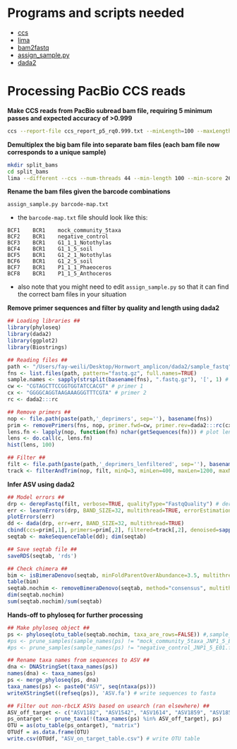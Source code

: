 # Programs and scripts needed
* [ccs](https://github.com/PacificBiosciences/ccs)
* [lima](https://github.com/PacificBiosciences/barcoding)
* [bam2fastq](https://gsl.hudsonalpha.org/information/software/bam2fastq)
* [assign_sample.py](https://github.com/fayweili/hornwort_cyano_interaction/blob/master/scripts/assign_sample.py)
* [dada2](https://benjjneb.github.io/dada2/index.html)

# Processing PacBio CCS reads
**Make CCS reads from PacBio subread bam file, requiring 5 minimum passes and expected accuracy of >0.999**
```bash
ccs --report-file ccs_report_p5_rq0.999.txt --minLength=100 --maxLength=2000 --num-threads=12 --min-passes=5 --min-rq=0.999 m54089_180212_172613.subreads.bam pilot_run_ccs_p5_rq0.999.bam 
```
**Demultiplex the big bam file into separate bam files (each bam file now corresponds to a unique sample)**
```bash
mkdir split_bams
cd split_bams
lima --different --ccs --num-threads 44 --min-length 100 --min-score 26 --split-bam-named ../pilot_run_ccs_p5_rq0.999.bam ../barcodes.fasta pilot_run_ccs_p5_rq0.999_demux.bam
```
**Rename the bam files given the barcode combinations**
```
assign_sample.py barcode-map.txt
```
* the `barcode-map.txt` file should look like this:
```
BCF1	BCR1	mock_community_5taxa
BCF2	BCR1	negative_control
BCF3	BCR1	G1_1_1_Notothylas
BCF4	BCR1	G1_1_5_soil
BCF5	BCR1	G1_2_1_Notothylas
BCF6	BCR1	G1_2_5_soil
BCF7	BCR1	P1_1_1_Phaeoceros
BCF8	BCR1	P1_1_5_Anthoceros
```
* also note that you might need to edit `assign_sample.py` so that it can find the correct bam files in your situation

**Remove primer sequences and filter by quality and length using dada2**
```R
## Loading libraries ##
library(phyloseq)
library(dada2)
library(ggplot2)
library(Biostrings)

## Reading files ##
path <- "/Users/fay-weili/Desktop/Hornwort_amplicon/dada2/sample_fastq" # CHANGE ME to location of the fastq file
fns <- list.files(path, pattern="fastq.gz", full.names=TRUE)
sample.names <- sapply(strsplit(basename(fns), ".fastq.gz"), '[', 1) # get sample names from fastq file names
cw <- "CGTAGCTTCCGGTGGTATCCACGT" # primer 1
cx <- "GGGGCAGGTAAGAAAGGGTTTCGTA" # primer 2
rc <- dada2:::rc 

## Remove primers ##
nop <- file.path(paste(path,'_deprimers', sep=''), basename(fns))
prim <- removePrimers(fns, nop, primer.fwd=cw, primer.rev=dada2:::rc(cx), orient=TRUE, verbose=TRUE)
lens.fn <- lapply(nop, function(fn) nchar(getSequences(fn))) # plot len distribution
lens <- do.call(c, lens.fn)
hist(lens, 100)

## Filter ##
filt <- file.path(paste(path,'_deprimers_lenfiltered', sep=''), basename(fns))
track <- filterAndTrim(nop, filt, minQ=3, minLen=400, maxLen=1200, maxN=0, rm.phix=FALSE, maxEE=2, verbose=TRUE)
```

**Infer ASV using dada2**
```R
## Model errors ##
drp <- derepFastq(filt, verbose=TRUE, qualityType="FastqQuality") # dereplicate
err <- learnErrors(drp, BAND_SIZE=32, multithread=TRUE, errorEstimationFunction=PacBioErrfun) # learn error
plotErrors(err)
dd <- dada(drp, err=err, BAND_SIZE=32, multithread=TRUE)
cbind(ccs=prim[,1], primers=prim[,2], filtered=track[,2], denoised=sapply(dd, function(x) sum(x$denoised)))
seqtab <- makeSequenceTable(dd); dim(seqtab)

## Save seqtab file ##
saveRDS(seqtab, 'rds')

## Check chimera ##
bim <- isBimeraDenovo(seqtab, minFoldParentOverAbundance=3.5, multithread=TRUE)
table(bim)
seqtab.nochim <- removeBimeraDenovo(seqtab, method="consensus", multithread=TRUE, verbose=TRUE)
dim(seqtab.nochim)
sum(seqtab.nochim)/sum(seqtab)
```
**Hands-off to phyloseq for further processing**
```R
## Make phyloseq object ##
ps <- phyloseq(otu_table(seqtab.nochim, taxa_are_rows=FALSE)) #,sample_data(sample_df))
#ps <- prune_samples(sample_names(ps) != "mock_community_5taxa_JNP1_5_E01.fastq.gz", ps)
#ps <- prune_samples(sample_names(ps) != "negative_control_JNP1_5_E01.fastq.gz", ps)

## Rename taxa names from sequences to ASV ##
dna <- DNAStringSet(taxa_names(ps))
names(dna) <- taxa_names(ps)
ps <- merge_phyloseq(ps, dna)
taxa_names(ps) <- paste0("ASV", seq(ntaxa(ps)))
writeXStringSet((refseq(ps)), 'ASV.fa') # write sequences to fasta

## Filter out non-rbcLX ASVs based on usearch (ran elsewhere) ##
ASV_off_target <- c("ASV1182", "ASV1542", "ASV1614", "ASV1859", "ASV1858", "ASV1278", "ASV1915", "ASV1761", "ASV1760", "ASV1833", "ASV1911", "ASV1912", "ASV1609", "ASV1919", "ASV1252", "ASV1850", "ASV1525", "ASV1527", "ASV1335", "ASV1905", "ASV1409", "ASV1490", "ASV1781", "ASV1393", "ASV1783", "ASV853", "ASV1866", "ASV1541", "ASV1502", "ASV1687", "ASV1568", "ASV1457", "ASV1383", "ASV1907", "ASV1693", "ASV1826", "ASV1605", "ASV1638", "ASV1340", "ASV1779", "ASV1432", "ASV1940", "ASV1828", "ASV1829", "ASV1909", "ASV1867", "ASV1906", "ASV1458", "ASV1825", "ASV1279", "ASV1047", "ASV1606", "ASV1455", "ASV1712", "ASV1910", "ASV1341", "ASV1692", "ASV1218")
ps_ontarget <- prune_taxa(!(taxa_names(ps) %in% ASV_off_target), ps)
OTU = as(otu_table(ps_ontarget), "matrix")
OTUdf = as.data.frame(OTU)
write.csv(OTUdf, "ASV_on_target_table.csv") # write OTU table
```
